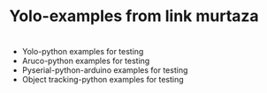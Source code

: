 # Yolo-examples from link murtaza
#
* Yolo-python examples for testing
* Aruco-python examples for testing
* Pyserial-python-arduino examples for testing
* Object tracking-python examples for testing

